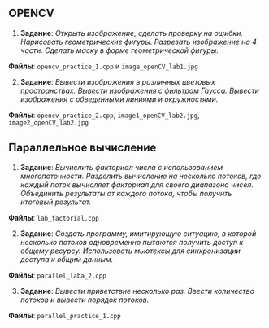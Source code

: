 ## OPENCV
1) **Задание**: *Открыть изображение, сделать проверку на ошибки. Нарисовать геометрические фигуры. Разрезать изображение на 4 части. Сделать маску в форме геометрической фигуры.*

**Файлы**: ```opencv_practice_1.cpp``` и ```image_openCV_lab1.jpg```

2) **Задание**: *Вывести изображения в различных цветовых пространствах. Вывести изображения с фильтром Гаусса. Вывести изображения с обведенными линиями и окружностями.*

**Файлы**: ```opencv_practice_2.cpp```, ```image1_openCV_lab2.jpg```, ```image2_openCV_lab2.jpg```


## Параллельное вычисление
1) **Задание**: *Вычислить факториал числа с использованием многопоточности. Разделить вычисление на несколько потоков, где каждый поток вычисляет факториал для своего диапазона чисел. Объединить результаты от каждого потока, чтобы получить итоговый результат.*

**Файлы**: ```lab_factorial.cpp```

2) **Задание**: *Создать программу, имитирующую ситуацию, в которой несколько потоков одновременно пытаются получить доступ к общему ресурсу. Использовать мьютексы для синхронизации доступа к общим данным.*

**Файлы**: ```parallel_laba_2.cpp```

3) **Задание**: *Вывести приветствие несколько раз. Ввести количество потоков и вывести порядок потоков.*

**Файлы**: ```parallel_practice_1.cpp```
